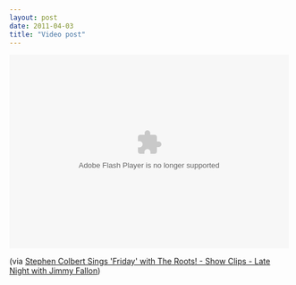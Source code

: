 ```yaml
---
layout: post
date: 2011-04-03
title: "Video post"
---
```

<object classid="clsid:d27cdb6e-ae6d-11cf-96b8-444553540000" id="dmlkZW9faWQ9MTMxNzU1Mw" width="500" height="346" align="middle"><param name="allowScriptAccess" value="always" /><param name="allowFullScreen" value="true" /><param name="movie" value="http://www.nbc.com/assets/video/5-0/swf/DirectWidget.swf?CXNID=1000004.10045NXC&widID=4727a250e66f9723&configXML=http://www.nbc.com/service/videowidget/params/dmlkZW9faWQ9MTMxNzU1Mw==/"/><param name="quality" value="high" /><param name="bgcolor" value="#000000" /><embed src="http://www.nbc.com/assets/video/5-0/swf/DirectWidget.swf?CXNID=1000004.10045NXC&widID=4727a250e66f9723&configXML=http://www.nbc.com/service/videowidget/params/dmlkZW9faWQ9MTMxNzU1Mw==/" quality="high" bgcolor="#000000" width="500" height="346" align="middle" allowFullScreen="true" allowScriptAccess="always" type="application/x-shockwave-flash"></embed></object>

<p>(via <a href="http://www.latenightwithjimmyfallon.com/blogs/2011/04/stephen-colbert-sings-friday-with-the-roots/">Stephen Colbert Sings 'Friday' with The Roots! - Show Clips - Late Night with Jimmy Fallon</a>)</p> 